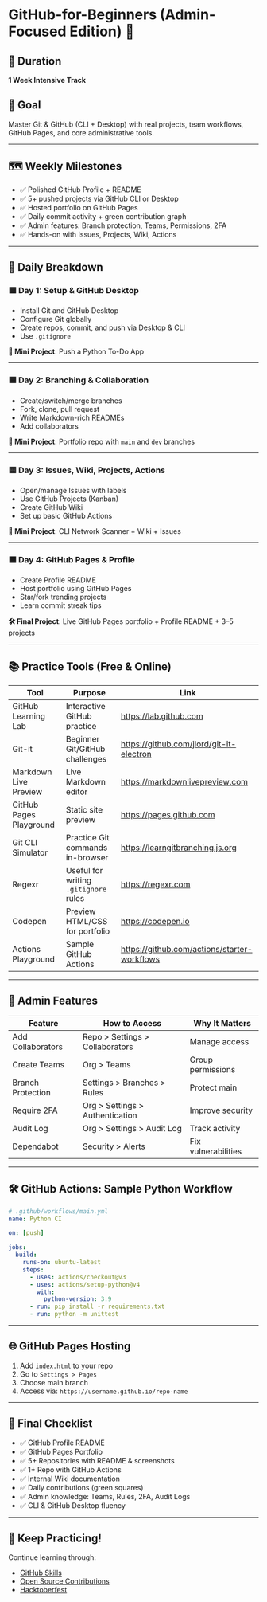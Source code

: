 
# GitHub-for-Beginners (Admin-Focused Edition) 🚀

## 📅 Duration
**1 Week Intensive Track**

## 🎯 Goal
Master Git & GitHub (CLI + Desktop) with real projects, team workflows, GitHub Pages, and core administrative tools.

---

## 🗺️ Weekly Milestones

- ✅ Polished GitHub Profile + README
- ✅ 5+ pushed projects via GitHub CLI or Desktop
- ✅ Hosted portfolio on GitHub Pages
- ✅ Daily commit activity + green contribution graph
- ✅ Admin features: Branch protection, Teams, Permissions, 2FA
- ✅ Hands-on with Issues, Projects, Wiki, Actions

---

## 📆 Daily Breakdown

### 🟩 Day 1: Setup & GitHub Desktop
- Install Git and GitHub Desktop
- Configure Git globally
- Create repos, commit, and push via Desktop & CLI
- Use `.gitignore`

**🔧 Mini Project**: Push a Python To-Do App

---

### 🟦 Day 2: Branching & Collaboration
- Create/switch/merge branches
- Fork, clone, pull request
- Write Markdown-rich READMEs
- Add collaborators

**🔧 Mini Project**: Portfolio repo with `main` and `dev` branches

---

### 🟨 Day 3: Issues, Wiki, Projects, Actions
- Open/manage Issues with labels
- Use GitHub Projects (Kanban)
- Create GitHub Wiki
- Set up basic GitHub Actions

**🔧 Mini Project**: CLI Network Scanner + Wiki + Issues

---

### 🟧 Day 4: GitHub Pages & Profile
- Create Profile README
- Host portfolio using GitHub Pages
- Star/fork trending projects
- Learn commit streak tips

**🛠️ Final Project**: Live GitHub Pages portfolio + Profile README + 3–5 projects

---

## 📚 Practice Tools (Free & Online)

| Tool | Purpose | Link |
|------|---------|------|
| GitHub Learning Lab | Interactive GitHub practice | https://lab.github.com |
| Git-it | Beginner Git/GitHub challenges | https://github.com/jlord/git-it-electron |
| Markdown Live Preview | Live Markdown editor | https://markdownlivepreview.com |
| GitHub Pages Playground | Static site preview | https://pages.github.com |
| Git CLI Simulator | Practice Git commands in-browser | https://learngitbranching.js.org |
| Regexr | Useful for writing `.gitignore` rules | https://regexr.com |
| Codepen | Preview HTML/CSS for portfolio | https://codepen.io |
| Actions Playground | Sample GitHub Actions | https://github.com/actions/starter-workflows |

---

## 🔐 Admin Features

| Feature | How to Access | Why It Matters |
|--------|---------------|----------------|
| Add Collaborators | Repo > Settings > Collaborators | Manage access |
| Create Teams | Org > Teams | Group permissions |
| Branch Protection | Settings > Branches > Rules | Protect main |
| Require 2FA | Org > Settings > Authentication | Improve security |
| Audit Log | Org > Settings > Audit Log | Track activity |
| Dependabot | Security > Alerts | Fix vulnerabilities |

---

## 🛠️ GitHub Actions: Sample Python Workflow

```yaml
# .github/workflows/main.yml
name: Python CI

on: [push]

jobs:
  build:
    runs-on: ubuntu-latest
    steps:
      - uses: actions/checkout@v3
      - uses: actions/setup-python@v4
        with:
          python-version: 3.9
      - run: pip install -r requirements.txt
      - run: python -m unittest
```

---

## 🌐 GitHub Pages Hosting

1. Add `index.html` to your repo
2. Go to `Settings > Pages`
3. Choose main branch
4. Access via: `https://username.github.io/repo-name`

---

## 🎯 Final Checklist

- ✅ GitHub Profile README
- ✅ GitHub Pages Portfolio
- ✅ 5+ Repositories with README & screenshots
- ✅ 1+ Repo with GitHub Actions
- ✅ Internal Wiki documentation
- ✅ Daily contributions (green squares)
- ✅ Admin knowledge: Teams, Rules, 2FA, Audit Logs
- ✅ CLI & GitHub Desktop fluency

---

## 🚀 Keep Practicing!
Continue learning through:
- [GitHub Skills](https://github.com/skills)
- [Open Source Contributions](https://opensource.guide/how-to-contribute/)
- [Hacktoberfest](https://hacktoberfest.com/)
